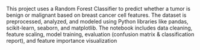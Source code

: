 This project uses a Random Forest Classifier to predict whether a tumor is benign or malignant based on breast cancer cell features. The dataset is preprocessed, analyzed, and modeled using Python libraries like pandas, scikit-learn, seaborn, and matplotlib. The notebook includes data cleaning, feature scaling, model training, evaluation (confusion matrix & classification report), and feature importance visualization
